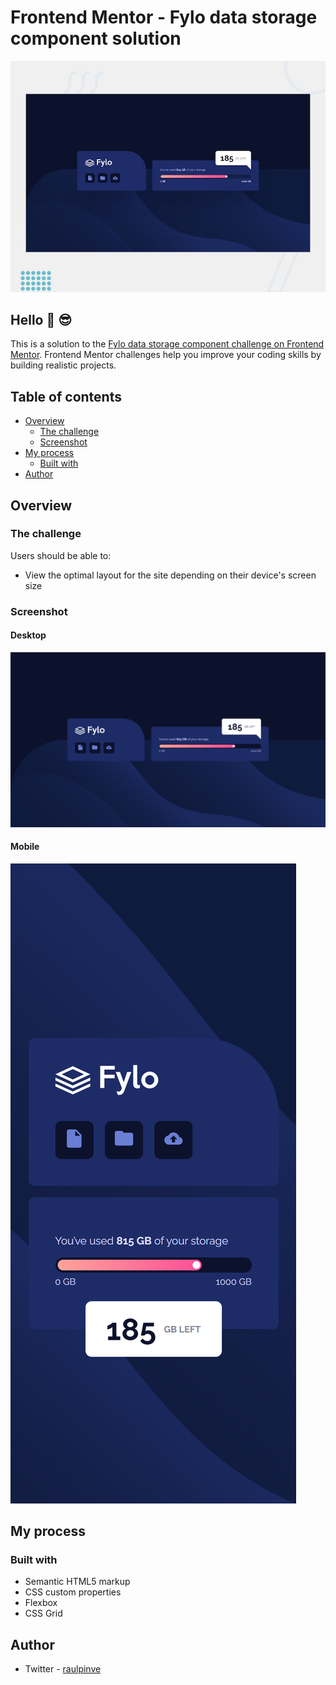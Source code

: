 # Frontend Mentor - Fylo data storage component solution

![Fylo data storage component desktop preview](https://github.com/raulpinve/fylo-data-storage-component/blob/main/design/design/desktop-preview.jpg)

## Hello :metal:  :sunglasses:

This is a solution to the [Fylo data storage component challenge on Frontend Mentor](https://www.frontendmentor.io/challenges/fylo-data-storage-component-1dZPRbV5n). Frontend Mentor challenges help you improve your coding skills by building realistic projects. 

## Table of contents

- [Overview](#overview)
  - [The challenge](#the-challenge)
  - [Screenshot](#screenshot)
- [My process](#my-process)
  - [Built with](#built-with)
- [Author](#author)

## Overview

### The challenge

Users should be able to:

- View the optimal layout for the site depending on their device's screen size

### Screenshot

#### Desktop 

![Fylo data storage component desktop preview](https://github.com/raulpinve/fylo-data-storage-component/blob/main/images/desktop-preview.png)

#### Mobile 

![Fylo data storage component mobile preview](https://github.com/raulpinve/fylo-data-storage-component/blob/main/images/mobile-preview.png)

## My process

### Built with

- Semantic HTML5 markup
- CSS custom properties
- Flexbox
- CSS Grid


## Author

- Twitter - [raulpinve](https://www.twitter.com/raulpinve)


